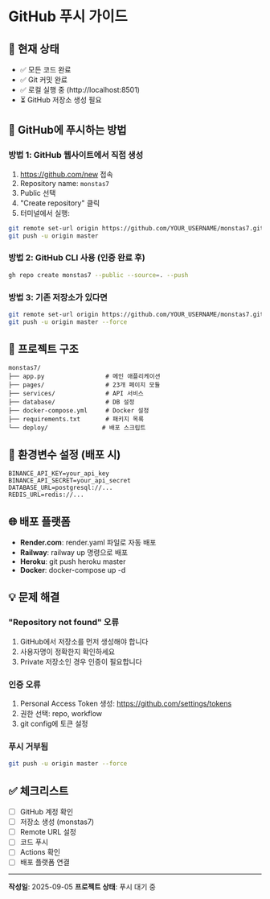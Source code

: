# GitHub 푸시 가이드

## 📌 현재 상태
- ✅ 모든 코드 완료
- ✅ Git 커밋 완료 
- ✅ 로컬 실행 중 (http://localhost:8501)
- ⏳ GitHub 저장소 생성 필요

## 🚀 GitHub에 푸시하는 방법

### 방법 1: GitHub 웹사이트에서 직접 생성
1. https://github.com/new 접속
2. Repository name: `monstas7`
3. Public 선택
4. "Create repository" 클릭
5. 터미널에서 실행:
```bash
git remote set-url origin https://github.com/YOUR_USERNAME/monstas7.git
git push -u origin master
```

### 방법 2: GitHub CLI 사용 (인증 완료 후)
```bash
gh repo create monstas7 --public --source=. --push
```

### 방법 3: 기존 저장소가 있다면
```bash
git remote set-url origin https://github.com/YOUR_USERNAME/monstas7.git
git push -u origin master --force
```

## 📁 프로젝트 구조
```
monstas7/
├── app.py                 # 메인 애플리케이션
├── pages/                 # 23개 페이지 모듈
├── services/              # API 서비스
├── database/              # DB 설정
├── docker-compose.yml     # Docker 설정
├── requirements.txt       # 패키지 목록
└── deploy/               # 배포 스크립트
```

## 🔑 환경변수 설정 (배포 시)
```env
BINANCE_API_KEY=your_api_key
BINANCE_API_SECRET=your_api_secret
DATABASE_URL=postgresql://...
REDIS_URL=redis://...
```

## 🌐 배포 플랫폼
- **Render.com**: render.yaml 파일로 자동 배포
- **Railway**: railway up 명령으로 배포
- **Heroku**: git push heroku master
- **Docker**: docker-compose up -d

## 💡 문제 해결

### "Repository not found" 오류
1. GitHub에서 저장소를 먼저 생성해야 합니다
2. 사용자명이 정확한지 확인하세요
3. Private 저장소인 경우 인증이 필요합니다

### 인증 오류
1. Personal Access Token 생성: https://github.com/settings/tokens
2. 권한 선택: repo, workflow
3. git config에 토큰 설정

### 푸시 거부됨
```bash
git push -u origin master --force
```

## ✅ 체크리스트
- [ ] GitHub 계정 확인
- [ ] 저장소 생성 (monstas7)
- [ ] Remote URL 설정
- [ ] 코드 푸시
- [ ] Actions 확인
- [ ] 배포 플랫폼 연결

---
**작성일**: 2025-09-05
**프로젝트 상태**: 푸시 대기 중